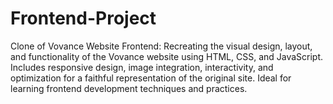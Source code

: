 # Frontend-Project
Clone of Vovance Website Frontend: Recreating the visual design, layout, and functionality of the Vovance website using HTML, CSS, and JavaScript. Includes responsive design, image integration, interactivity, and optimization for a faithful representation of the original site. Ideal for learning frontend development techniques and practices.
